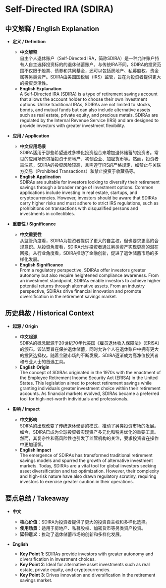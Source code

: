 # Self-Directed IRA (SDIRA)

## 中文解释 / English Explanation

* **定义 / Definition**  
  - **中文解释**  
    自主个人退休账户（Self-Directed IRA，简称SDIRA）是一种允许账户持有人自主选择投资标的的退休储蓄账户。与传统IRA不同，SDIRA的投资范围不仅限于股票、债券和共同基金，还可以包括房地产、私募股权、贵金属等另类资产。SDIRA由美国国税局（IRS）监管，旨在为投资者提供更大的投资灵活性。  
  - **English Explanation**  
    A Self-Directed IRA (SDIRA) is a type of retirement savings account that allows the account holder to choose their own investment options. Unlike traditional IRAs, SDIRAs are not limited to stocks, bonds, and mutual funds but can also include alternative assets such as real estate, private equity, and precious metals. SDIRAs are regulated by the Internal Revenue Service (IRS) and are designed to provide investors with greater investment flexibility.

* **应用 / Application**  
  - **中文应用场景**  
    SDIRA适用于那些希望通过多样化投资组合来增加退休储蓄的投资者。常见的应用场景包括投资于房地产、初创企业、加密货币等。然而，投资者需注意，SDIRA的投资风险较高，且需遵守IRS的严格规定，如禁止与关联方交易（Prohibited Transactions）和禁止投资于收藏品等。  
  - **English Application**  
    SDIRAs are suitable for investors looking to diversify their retirement savings through a broader range of investment options. Common applications include investing in real estate, startups, and cryptocurrencies. However, investors should be aware that SDIRAs carry higher risks and must adhere to strict IRS regulations, such as prohibitions on transactions with disqualified persons and investments in collectibles.

* **重要性 / Significance**  
  - **中文重要性**  
    从监管角度看，SDIRA为投资者提供了更大的自主权，但也要求更高的合规意识。从投资角度看，SDIRA允许投资者通过另类资产实现更高的潜在回报。从行业角度看，SDIRA推动了金融创新，促进了退休储蓄市场的多样化发展。  
  - **English Significance**  
    From a regulatory perspective, SDIRAs offer investors greater autonomy but also require heightened compliance awareness. From an investment standpoint, SDIRAs enable investors to achieve higher potential returns through alternative assets. From an industry perspective, SDIRAs drive financial innovation and promote diversification in the retirement savings market.

## 历史典故 / Historical Context

* **起源 / Origin**  
  - **中文起源**  
    SDIRA的概念起源于20世纪70年代美国《雇员退休收入保障法》（ERISA）的颁布。该法案旨在保护退休储蓄，同时允许个人在退休账户中拥有更大的投资选择权。随着金融市场的不断发展，SDIRA逐渐成为高净值投资者和专业人士的首选工具。  
  - **English Origin**  
    The concept of SDIRAs originated in the 1970s with the enactment of the Employee Retirement Income Security Act (ERISA) in the United States. This legislation aimed to protect retirement savings while granting individuals greater investment choice within their retirement accounts. As financial markets evolved, SDIRAs became a preferred tool for high-net-worth individuals and professionals.

* **影响 / Impact**  
  - **中文影响**  
    SDIRA的出现改变了传统退休储蓄的模式，推动了另类投资市场的发展。如今，SDIRA已成为全球投资者实现资产多元化和税务优化的重要工具。然而，其复杂性和高风险性也引发了监管机构的关注，要求投资者在操作中更加谨慎。  
  - **English Impact**  
    The emergence of SDIRAs has transformed traditional retirement savings models and spurred the growth of alternative investment markets. Today, SDIRAs are a vital tool for global investors seeking asset diversification and tax optimization. However, their complexity and high-risk nature have also drawn regulatory scrutiny, requiring investors to exercise greater caution in their operations.

## 要点总结 / Takeaway

* **中文**  
  - **核心价值**：SDIRA为投资者提供了更大的投资自主权和多样化选择。  
  - **使用场景**：适用于房地产、私募股权、加密货币等另类资产投资。  
  - **延伸意义**：推动了退休储蓄市场的创新和多样化发展。  

* **English**  
  - **Key Point 1**: SDIRAs provide investors with greater autonomy and diversification in investment choices.  
  - **Key Point 2**: Ideal for alternative asset investments such as real estate, private equity, and cryptocurrencies.  
  - **Key Point 3**: Drives innovation and diversification in the retirement savings market.